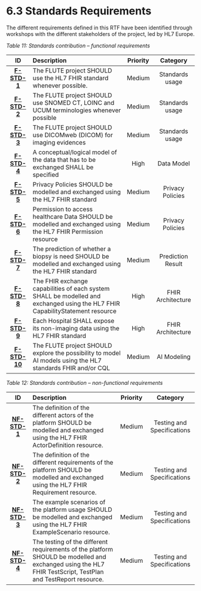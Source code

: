 # 6.3 Standards Requirements

The different requirements defined in this RTF have been identified through workshops with the different stakeholders of the project, led by HL7 Europe.

*Table 11: Standards contribution – functional requirements*

| **ID** | **Description** | **Priority** | **Category** |
|:---:|:---|:---:|:---:|
| **[F-STD-1](Requirements-F-STD-1.html)** | The FLUTE project SHOULD use the HL7 FHIR standard whenever possible. | Medium | Standards usage |
| **[F-STD-2](Requirements-F-STD-2.html)** | The FLUTE project SHOULD use SNOMED CT, LOINC and UCUM terminologies whenever possible | Medium | Standards usage |
| **[F-STD-3](Requirements-F-STD-3.html)** | The FLUTE project SHOULD use DICOMweb (DICOM) for imaging evidences | Medium | Standards usage |
| **[F-STD-4](Requirements-F-STD-4.html)** | A conceptual/logical model of the data that has to be exchanged SHALL be specified | High | Data Model |
| **[F-STD-5](Requirements-F-STD-5.html)** | Privacy Policies SHOULD be modelled and exchanged using the HL7 FHIR standard | Medium | Privacy Policies |
| **[F-STD-6](Requirements-F-STD-6.html)** | Permission to access healthcare Data SHOULD be modelled and exchanged using the HL7 FHIR Permission resource | Medium | Privacy Policies |
| **[F-STD-7](Requirements-F-STD-7.html)** | The prediction of whether a biopsy is need SHOULD be modelled and exchanged using the HL7 FHIR standard | Medium | Prediction Result |
| **[F-STD-8](Requirements-F-STD-8.html)** | The FHIR exchange capabilities of each system SHALL be modelled and exchanged using the HL7 FHIR CapabilityStatement resource | High | FHIR Architecture |
| **[F-STD-9](Requirements-F-STD-9.html)** | Each Hospital SHALL expose its non-imaging data using the HL7 FHIR standard | High | FHIR Architecture |
| **[F-STD-10](Requirements-F-STD-10.html)** | The FLUTE project SHOULD explore the possibility to model AI models using the HL7 standards FHIR and/or CQL | Medium | AI Modeling |


*Table 12: Standards contribution – non-functional requirements*

| **ID** | **Description** | **Priority** | **Category** |
|:---:|:---|:---:|:---:|
| **[NF-STD-1](Requirements-NF-STD-1.html)** | The definition of the different actors of the platform SHOULD be modelled and exchanged using the HL7 FHIR ActorDefinition resource. | Medium | Testing and Specifications |
| **[NF-STD-2](Requirements-NF-STD-2.html)** | The definition of the different requirements of the platform SHOULD be modelled and exchanged using the HL7 FHIR Requirement resource.  | Medium | Testing and Specifications |
| **[NF-STD-3](Requirements-NF-STD-3.html)** | The example scenarios of the platform usage SHOULD be modelled and exchanged using the HL7 FHIR ExampleScenario resource. | Medium | Testing and Specifications |
| **[NF-STD-4](Requirements-NF-STD-4.html)** | The testing of the different requirements of the platform SHOULD be modelled and exchanged using the HL7 FHIR TestScript, TestPlan and TestReport resource. | Medium | Testing and Specifications |